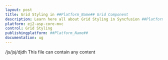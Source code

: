 ```yaml
---
layout: post
title: Grid Styling in ##Platform_Name## Grid Component
description: Learn here all about Grid Styling in Syncfusion ##Platform_Name## Grid component of Syncfusion Essential JS 2 and more.
platform: ej2-asp-core-mvc
control: Grid Styling
publishingplatform: ##Platform_Name##
documentation: ug
---
```


/js/jsj/djdh
This file can contain any content
